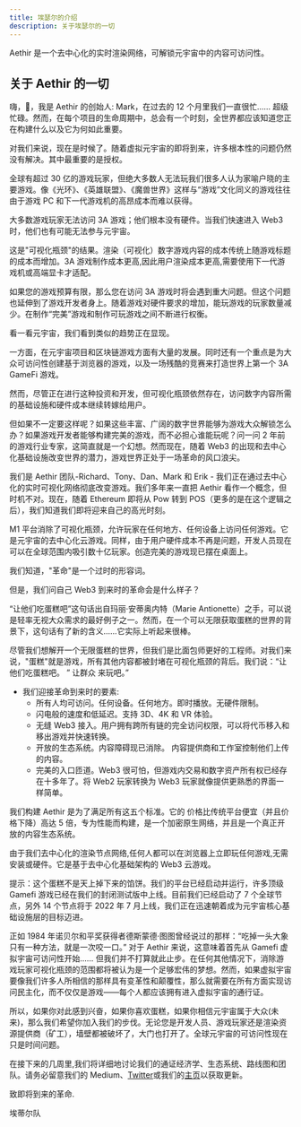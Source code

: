 ```yaml
---
title: 埃瑟尔的介绍
description: 关于埃瑟尔的一切
---
```


Aethir 是一个去中心化的实时渲染网络，可解锁元宇宙中的内容可访问性。

## 关于 Aethir 的一切

嗨，👋，我是 Aethir 的创始人: Mark，在过去的 12 个月里我们一直很忙…… 超级忙碌。然而，在每个项目的生命周期中，总会有一个时刻，全世界都应该知道您正在构建什么以及它为何如此重要。

对我们来说，现在是时候了。随着虚拟元宇宙的即将到来，许多根本性的问题仍然没有解决。其中最重要的是授权。

全球有超过 30 亿的游戏玩家，但绝大多数人无法玩我们很多人认为家喻户晓的主要游戏。像《光环》、《英雄联盟》、《魔兽世界》这样与“游戏”文化同义的游戏往往由于游戏 PC 和下一代游戏机的高昂成本而难以获得。

大多数游戏玩家无法访问 3A 游戏；他们根本没有硬件。当我们快速进入 Web3 时，他们也有可能无法参与元宇宙。

这是"可视化瓶颈"的结果。渲染（可视化）数字游戏内容的成本传统上随游戏标题的成本而增加。3A 游戏制作成本更高,因此用户渲染成本更高,需要使用下一代游戏机或高端显卡才适配。

如果您的游戏预算有限，那么您在访问 3A 游戏时将会遇到重大问题。但这个问题也延伸到了游戏开发者身上。随着游戏对硬件要求的增加，能玩游戏的玩家数量减少。在制作“完美”游戏和制作可玩游戏之间不断进行权衡。

看一看元宇宙，我们看到类似的趋势正在显现。

一方面，在元宇宙项目和区块链游戏方面有大量的发展。同时还有一个重点是为大众可访问性创建基于浏览器的游戏，以及一场残酷的竞赛来打造世界上第一个 3A GameFi 游戏。

然而，尽管正在进行这种投资和开发，但可视化瓶颈依然存在，访问数字内容所需的基础设施和硬件成本继续转嫁给用户。

但如果不一定要这样呢？如果这些丰富、广阔的数字世界能够为游戏大众解锁怎么办？如果游戏开发者能够构建完美的游戏，而不必担心谁能玩呢？问一问 2 年前的游戏行业专家，这简直就是一个幻想。然而现在，随着 Web3 的出现和去中心化基础设施改变世界的潜力，游戏世界正处于一场革命的风口浪尖。

我们是 Aethir 团队-Richard、Tony、Dan、Mark 和 Erik - 我们正在通过去中心化的实时可视化网络彻底改变游戏。我们多年来一直把 Aethir 看作一个概念，但时机不对。现在，随着 Ethereum 即将从 Pow 转到 POS（更多的是在这个逻辑之后），我们知道我们即将迎来自己的高光时刻。

M1 平台消除了可视化瓶颈，允许玩家在任何地方、任何设备上访问任何游戏。它是元宇宙的去中心化云游戏。同样，由于用户硬件成本不再是问题，开发人员现在可以在全球范围内吸引数十亿玩家。创造完美的游戏现已摆在桌面上。

我们知道，"革命"是一个过时的形容词。

但是，我们问自己 Web3 到来时的革命会是什么样子？

“让他们吃蛋糕吧”这句话出自玛丽·安蒂奥内特（Marie Antionette）之手，可以说是轻率无视大众需求的最好例子之一。然而，在一个可以无限获取蛋糕的世界的背景下，这句话有了新的含义……它实际上听起来很棒。

尽管我们想解开一个无限蛋糕的世界，但我们是比面包师更好的工程师。对我们来说，"蛋糕"就是游戏，所有其他内容都被封堵在可视化瓶颈的背后。我们说：“让他们吃蛋糕吧。 ” 让群众 来玩吧。”

- 我们迎接革命到来时的要素:
  - 所有人均可访问。任何设备。任何地方。即时播放。无硬件限制。
  - 闪电般的速度和低延迟。支持 3D、4K 和 VR 体验。
  - 无缝 Web3 接入。用户拥有跨所有链的完全访问权限，可以将代币移入和移出游戏并快速转换。
  - 开放的生态系统。内容障碍现已消除。 内容提供商和工作室控制他们上传的内容。
  - 完美的入口匝道。Web3 很可怕，但游戏内交易和数字资产所有权已经存在十多年了。将 Web2 玩家转换为 Web3 玩家就像提供更熟悉的界面一样简单。

我们构建 Aethir 是为了满足所有这五个标准。它的 价格比传统平台便宜（并且价格下降）高达 5 倍，专为性能而构建，是一个加密原生网络，并且是一个真正开放的内容生态系统。

由于我们去中心化的渲染节点网络,任何人都可以在浏览器上立即玩任何游戏,无需安装或硬件。它是基于去中心化基础架构的 Web3 云游戏。

提示：这个蛋糕不是天上掉下来的馅饼。我们的平台已经启动并运行，许多顶级 Gamefi 游戏已经在我们的封闭测试版中上线。目前我们已经启动了 7 个全球节点，另外 14 个节点将于 2022 年 7 月上线，我们正在迅速朝着成为元宇宙核心基础设施层的目标迈进。

正如 1984 年诺贝尔和平奖获得者德斯蒙德·图图曾经说过的那样：“吃掉一头大象只有一种方法，就是一次咬一口。” 对于 Aethir 来说，这意味着首先从 Gamefi 虚拟宇宙可访问性开始…… 但我们并不打算就此止步。在任何其他情况下，消除游戏玩家可视化瓶颈的范围都将被认为是一个足够宏伟的梦想。然而，如果虚拟宇宙要像我们许多人所相信的那样具有变革性和颠覆性，那么就需要在所有方面实现访问民主化，而不仅仅是游戏——每个人都应该拥有进入虚拟宇宙的通行证。

所以，如果你对此感到兴奋，如果你喜欢蛋糕，如果你相信元宇宙属于大众(未来)，那么我们希望你加入我们的步伐。无论您是开发人员、游戏玩家还是渲染资源提供商（矿工），墙壁都被破坏了，大门也打开了。全球元宇宙的可访问性现在只是时间问题。

在接下来的几周里,我们将详细地讨论我们的通证经济学、生态系统、路线图和团队。请务必留意我们的 Medium、[Twitter](https://twitter.com/_Aethir)或我们的[主页](https://www.aethir.com/)以获取更新。

致即将到来的革命.

埃蒂尔队
